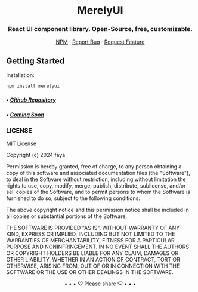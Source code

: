 <div align="center">
  <h1 align="center">MerelyUI</h1>
  <h3 align="center">React UI component library. Open-Source, free, customizable.</h3>
  <p align="center">
    <a href="https://www.npmjs.com/package/merelyui">NPM</a>
    ·
    <a href="https://github.com/fvdime/merelyui/issues">Report Bug</a>
    ·
    <a href="https://github.com/fvdime/merelyui/issues">Request Feature</a>
  </p>
</div>

## Getting Started

Installation:

```bash
npm install merelyui
```


#####  • [Github Repository](https://github.com/fvdime/merelyui)

##### • [Coming Soon](https://github.com/fvdime/merelyui)

### LICENSE

MIT License

Copyright (c) 2024 faya

Permission is hereby granted, free of charge, to any person obtaining a copy
of this software and associated documentation files (the "Software"), to deal
in the Software without restriction, including without limitation the rights
to use, copy, modify, merge, publish, distribute, sublicense, and/or sell
copies of the Software, and to permit persons to whom the Software is
furnished to do so, subject to the following conditions:

The above copyright notice and this permission notice shall be included in all
copies or substantial portions of the Software.

THE SOFTWARE IS PROVIDED "AS IS", WITHOUT WARRANTY OF ANY KIND, EXPRESS OR
IMPLIED, INCLUDING BUT NOT LIMITED TO THE WARRANTIES OF MERCHANTABILITY,
FITNESS FOR A PARTICULAR PURPOSE AND NONINFRINGEMENT. IN NO EVENT SHALL THE
AUTHORS OR COPYRIGHT HOLDERS BE LIABLE FOR ANY CLAIM, DAMAGES OR OTHER
LIABILITY, WHETHER IN AN ACTION OF CONTRACT, TORT OR OTHERWISE, ARISING FROM,
OUT OF OR IN CONNECTION WITH THE SOFTWARE OR THE USE OR OTHER DEALINGS IN THE
SOFTWARE.


<div align="center">
• • • ♡ Please share ♡ • • • 
</div>
